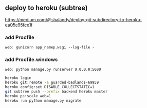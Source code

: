 ## deploy to heroku (subtree)

https://medium.com/@shalandy/deploy-git-subdirectory-to-heroku-ea05e95fce1f

### add Procfile

```
web: gunicorn app_namep.wsgi --log-file -
```

### add Procfile.windows

```
web: python manage.py runserver 0.0.0.0:5000
```

```bash
heroku login
heroku git:remote -a guarded-badlands-69959
heroku config:set DISABLE_COLLECTSTATIC=1
git subtree push --prefix backend heroku master
heroku ps:scale web=1
heroku run python manage.py migrate
```
